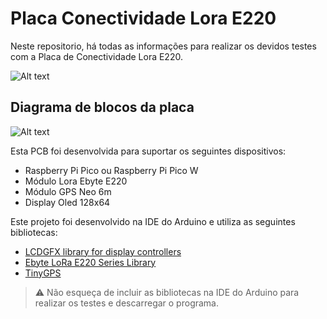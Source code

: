 # Placa Conectividade Lora E220

Neste repositorio, há todas as informações para realizar os devidos testes com a Placa de Conectividade Lora E220. 

![Alt text](Imagens/2_versão_da_placa_de_conectividade.png?raw=true "2° Versão da Placa de Conectividade Lora E220")

## Diagrama de blocos da placa
![Alt text](Imagens/2_versão_da_placa_de_conectividade.png?raw=true "2° Versão da Placa de Conectividade Lora E220")

Esta PCB foi desenvolvida para suportar os seguintes dispositivos:
- Raspberry Pi Pico ou Raspberry Pi Pico W
- Módulo Lora Ebyte E220
- Módulo GPS Neo 6m
- Display Oled 128x64

Este projeto foi desenvolvido na IDE do Arduino e utiliza as seguintes bibliotecas:
- [LCDGFX library for display controllers](https://github.com/lexus2k/lcdgfx)
- [Ebyte LoRa E220 Series Library](https://github.com/xreef/EByte_LoRa_E220_Series_Library)
- [TinyGPS](https://github.com/mikalhart/TinyGPS)

> :warning: Não esqueça de incluir as bibliotecas na IDE do Arduino para realizar os testes e descarregar o programa.



